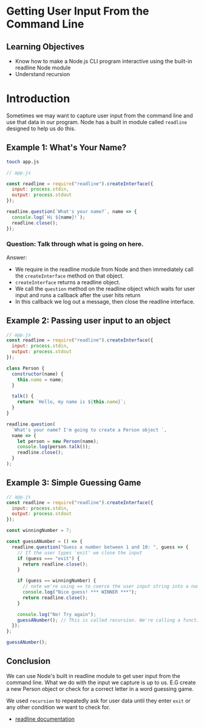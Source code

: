 # Getting User Input From the Command Line

## Learning Objectives

- Know how to make a Node.js CLI program interactive using the built-in readline Node module
- Understand recursion

# Introduction

Sometimes we may want to capture user input from the command line and use that data in our program.
Node has a built in module called `readline` designed to help us do this.

## Example 1: What's Your Name?

```bash
touch app.js
```

```js
// app.js

const readline = require("readline").createInterface({
  input: process.stdin,
  output: process.stdout
});

readline.question(`What's your name?`, name => {
  console.log(`Hi ${name}!`);
  readline.close();
});
```

### Question: Talk through what is going on here.

Answer:

- We require in the readline module from Node and then immediately call the `createInterface` method on that object.
- `createInterface` returns a readline object.
- We call the `question` method on the readline object which waits for user input and runs a callback after the user hits return
- In this callback we log out a message, then close the readline interface.

## Example 2: Passing user input to an object

```js
// app.js
const readline = require("readline").createInterface({
  input: process.stdin,
  output: process.stdout
});

class Person {
  constructor(name) {
    this.name = name;
  }

  talk() {
    return `Hello, my name is ${this.name}`;
  }
}

readline.question(
  `What's your name? I'm going to create a Person object `,
  name => {
    let person = new Person(name);
    console.log(person.talk());
    readline.close();
  }
);
```

## Example 3: Simple Guessing Game

```js
// app.js
const readline = require("readline").createInterface({
  input: process.stdin,
  output: process.stdout
});

const winningNumber = 7;

const guessANumber = () => {
  readline.question("Guess a number between 1 and 10: ", guess => {
    // If the user types 'exit' we close the input
    if (guess === "exit") {
      return readline.close();
    }

    if (guess == winningNumber) {
      // note we're using == to coerce the user input string into a number
      console.log("Nice guess! *** WINNER ***");
      return readline.close();
    }

    console.log("No! Try again");
    guessANumber(); // This is called recursion. We're calling a function from within itself
  });
};

guessANumber();
```

## Conclusion

We can use Node's built in readline module to get user input from the command line. What we do with the input we capture is up to us. E.G create a new Person object or check for a correct letter in a word guessing game.

We used `recursion` to repeatedly ask for user data until they enter `exit` or any other condition we want to check for.

- [readline documentation](https://nodejs.org/api/readline.html)
